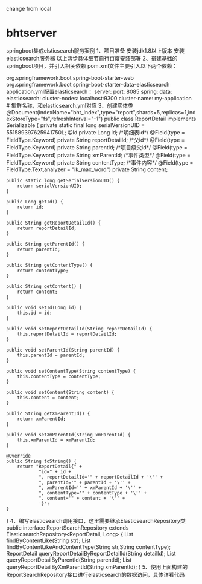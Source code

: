 change from local
# bhtserver
springboot集成elsticsearch服务案例
1、项目准备
安装jdk1.8以上版本
安装elasticsearch服务器
以上两步具体细节自行百度安装部署
2、搭建基础的springboot项目，并引入相关依赖
  pom.xml文件主要引入以下两个依赖：
<!-- 构建web项目模块 包括了Tomcat和spring-webmvc -->
<!-- spring-boot-starter-web 默认依赖了tomcat的starter 所以使得项目可以直接运行而不需要部署到tomcat中-->
<dependency>
    <groupId>org.springframework.boot</groupId>
    <artifactId>spring-boot-starter-web</artifactId>
</dependency>
<!--添加elasticsearch相关数据依赖，方便我们连接和操作elasticsearch服务-->
<dependency>
    <groupId>org.springframework.boot</groupId>
    <artifactId>spring-boot-starter-data-elasticsearch</artifactId>
</dependency>
  application.yml配置elasticsearch：
server:
  port: 8085
spring:
  data:
    elasticsearch:
      cluster-nodes: localhost:9300
      cluster-name: my-application  # 集群名称，和elasticsearch.yml对应
3、创建实体类
@Document(indexName="bht_index",type="report",shards=5,replicas=1,indexStoreType="fs",refreshInterval="-1")
public class ReportDetail implements Serializable {
    private static final long serialVersionUID = 551589397625941750L;
    @Id
    private Long id;
    /*明细表id*/
    @Field(type = FieldType.Keyword)
    private String reportDetailId;
    /*父id*/
    @Field(type = FieldType.Keyword)
    private String parentId;
    /*项目级父id*/
    @Field(type = FieldType.Keyword)
    private String xmParentId;
    /*事件类型*/
    @Field(type = FieldType.Keyword)
    private String contentType;
    /*事件内容*/
    @Field(type = FieldType.Text,analyzer = "ik_max_word")
    private String content;

    public static long getSerialVersionUID() {
        return serialVersionUID;
    }

    public Long getId() {
        return id;
    }

    public String getReportDetailId() {
        return reportDetailId;
    }

    public String getParentId() {
        return parentId;
    }

    public String getContentType() {
        return contentType;
    }

    public String getContent() {
        return content;
    }

    public void setId(Long id) {
        this.id = id;
    }

    public void setReportDetailId(String reportDetailId) {
        this.reportDetailId = reportDetailId;
    }

    public void setParentId(String parentId) {
        this.parentId = parentId;
    }

    public void setContentType(String contentType) {
        this.contentType = contentType;
    }

    public void setContent(String content) {
        this.content = content;
    }

    public String getXmParentId() {
        return xmParentId;
    }

    public void setXmParentId(String xmParentId) {
        this.xmParentId = xmParentId;
    }

    @Override
    public String toString() {
        return "ReportDetail{" +
                "id=" + id +
                ", reportDetailId='" + reportDetailId + '\'' +
                ", parentId='" + parentId + '\'' +
                ", xmParentId='" + xmParentId + '\'' +
                ", contentType='" + contentType + '\'' +
                ", content='" + content + '\'' +
                '}';
    }
}
4、编写elasticsearch调用接口，这里需要继承ElasticsearchRepository类
public interface ReportSearchRepository extends ElasticsearchRepository<ReportDetail, Long> {
    List<ReportDetail> findByContentLike(String str);
    List<ReportDetail> findByContentLikeAndContentType(String str,String contentType);
    ReportDetail queryReportDetailByReportDetailId(String detailId);
    List<ReportDetail> queryReportDetailByParentId(String parentId);
    List<ReportDetail> queryReportDetailByXmParentId(String xmParentId);
}
5、使用上面构建的ReportSearchRepository接口进行elasticsearch的数据访问，具体详看代码
